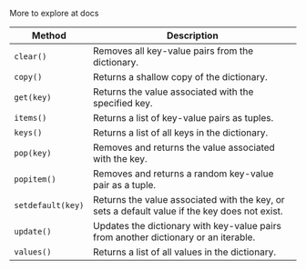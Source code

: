 More to explore at docs

| Method            | Description                                                                                   |
|-------------------|-----------------------------------------------------------------------------------------------|
| `clear()`         | Removes all key-value pairs from the dictionary.                                              |
| `copy()`          | Returns a shallow copy of the dictionary.                                                     |
| `get(key)`        | Returns the value associated with the specified key.                                          |
| `items()`         | Returns a list of key-value pairs as tuples.                                                  |
| `keys()`          | Returns a list of all keys in the dictionary.                                                 |
| `pop(key)`        | Removes and returns the value associated with the key.                                        |
| `popitem()`       | Removes and returns a random key-value pair as a tuple.                                       |
| `setdefault(key)` | Returns the value associated with the key, or sets a default value if the key does not exist. |
| `update()`        | Updates the dictionary with key-value pairs from another dictionary or an iterable.           |
| `values()`        | Returns a list of all values in the dictionary.                                               |
